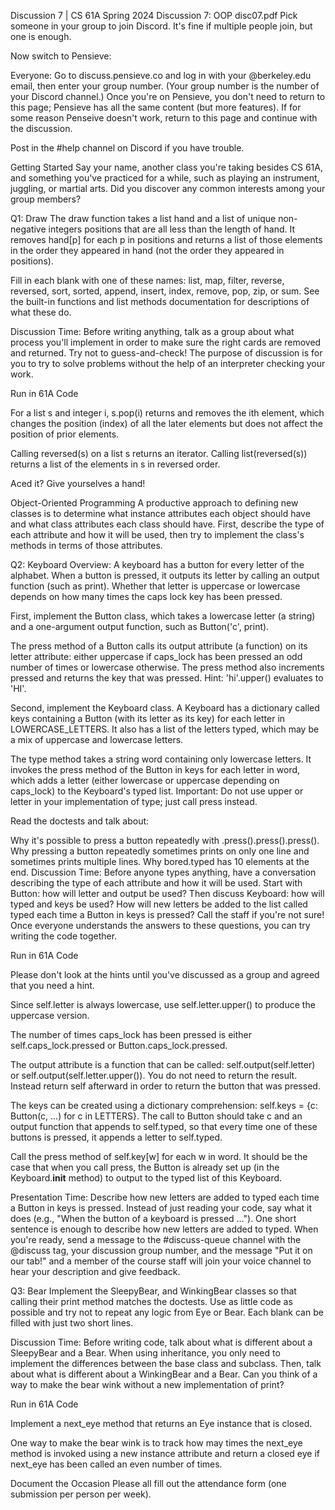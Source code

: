  Discussion 7 | CS 61A Spring 2024
Discussion 7: OOP
disc07.pdf
Pick someone in your group to join Discord. It's fine if multiple people join, but one is enough.

Now switch to Pensieve:

Everyone: Go to discuss.pensieve.co and log in with your @berkeley.edu email, then enter your group number. (Your group number is the number of your Discord channel.)
Once you're on Pensieve, you don't need to return to this page; Pensieve has all the same content (but more features). If for some reason Penseive doesn't work, return to this page and continue with the discussion.

Post in the #help channel on Discord if you have trouble.

Getting Started
Say your name, another class you're taking besides CS 61A, and something you've practiced for a while, such as playing an instrument, juggling, or martial arts. Did you discover any common interests among your group members?

Q1: Draw
The draw function takes a list hand and a list of unique non-negative integers positions that are all less than the length of hand. It removes hand[p] for each p in positions and returns a list of those elements in the order they appeared in hand (not the order they appeared in positions).

Fill in each blank with one of these names: list, map, filter, reverse, reversed, sort, sorted, append, insert, index, remove, pop, zip, or sum. See the built-in functions and list methods documentation for descriptions of what these do.

Discussion Time: Before writing anything, talk as a group about what process you'll implement in order to make sure the right cards are removed and returned. Try not to guess-and-check! The purpose of discussion is for you to try to solve problems without the help of an interpreter checking your work.

Run in 61A Code

For a list s and integer i, s.pop(i) returns and removes the ith element, which changes the position (index) of all the later elements but does not affect the position of prior elements.

Calling reversed(s) on a list s returns an iterator. Calling list(reversed(s)) returns a list of the elements in s in reversed order.

Aced it? Give yourselves a hand!

Object-Oriented Programming
A productive approach to defining new classes is to determine what instance attributes each object should have and what class attributes each class should have. First, describe the type of each attribute and how it will be used, then try to implement the class's methods in terms of those attributes.

Q2: Keyboard
Overview: A keyboard has a button for every letter of the alphabet. When a button is pressed, it outputs its letter by calling an output function (such as print). Whether that letter is uppercase or lowercase depends on how many times the caps lock key has been pressed.

First, implement the Button class, which takes a lowercase letter (a string) and a one-argument output function, such as Button('c', print).

The press method of a Button calls its output attribute (a function) on its letter attribute: either uppercase if caps_lock has been pressed an odd number of times or lowercase otherwise. The press method also increments pressed and returns the key that was pressed. Hint: 'hi'.upper() evaluates to 'HI'.

Second, implement the Keyboard class. A Keyboard has a dictionary called keys containing a Button (with its letter as its key) for each letter in LOWERCASE_LETTERS. It also has a list of the letters typed, which may be a mix of uppercase and lowercase letters.

The type method takes a string word containing only lowercase letters. It invokes the press method of the Button in keys for each letter in word, which adds a letter (either lowercase or uppercase depending on caps_lock) to the Keyboard's typed list. Important: Do not use upper or letter in your implementation of type; just call press instead.

Read the doctests and talk about:

Why it's possible to press a button repeatedly with .press().press().press().
Why pressing a button repeatedly sometimes prints on only one line and sometimes prints multiple lines.
Why bored.typed has 10 elements at the end.
Discussion Time: Before anyone types anything, have a conversation describing the type of each attribute and how it will be used. Start with Button: how will letter and output be used? Then discuss Keyboard: how will typed and keys be used? How will new letters be added to the list called typed each time a Button in keys is pressed? Call the staff if you're not sure! Once everyone understands the answers to these questions, you can try writing the code together.

Run in 61A Code

Please don't look at the hints until you've discussed as a group and agreed that you need a hint.

Since self.letter is always lowercase, use self.letter.upper() to produce the uppercase version.

The number of times caps_lock has been pressed is either self.caps_lock.pressed or Button.caps_lock.pressed.

The output attribute is a function that can be called: self.output(self.letter) or self.output(self.letter.upper()). You do not need to return the result. Instead return self afterward in order to return the button that was pressed.

The keys can be created using a dictionary comprehension: self.keys = {c: Button(c, ...) for c in LETTERS}. The call to Button should take c and an output function that appends to self.typed, so that every time one of these buttons is pressed, it appends a letter to self.typed.

Call the press method of self.key[w] for each w in word. It should be the case that when you call press, the Button is already set up (in the Keyboard.__init__ method) to output to the typed list of this Keyboard.

Presentation Time: Describe how new letters are added to typed each time a Button in keys is pressed. Instead of just reading your code, say what it does (e.g., "When the button of a keyboard is pressed ..."). One short sentence is enough to describe how new letters are added to typed. When you're ready, send a message to the #discuss-queue channel with the @discuss tag, your discussion group number, and the message "Put it on our tab!" and a member of the course staff will join your voice channel to hear your description and give feedback.

Q3: Bear
Implement the SleepyBear, and WinkingBear classes so that calling their print method matches the doctests. Use as little code as possible and try not to repeat any logic from Eye or Bear. Each blank can be filled with just two short lines.

Discussion Time: Before writing code, talk about what is different about a SleepyBear and a Bear. When using inheritance, you only need to implement the differences between the base class and subclass. Then, talk about what is different about a WinkingBear and a Bear. Can you think of a way to make the bear wink without a new implementation of print?

Run in 61A Code

Implement a next_eye method that returns an Eye instance that is closed.

One way to make the bear wink is to track how may times the next_eye method is invoked using a new instance attribute and return a closed eye if next_eye has been called an even number of times.

Document the Occasion
Please all fill out the attendance form (one submission per person per week).
